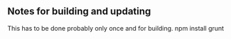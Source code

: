 ## Notes for building and updating

This has to be done probably only once and for building.
    npm install
    grunt

